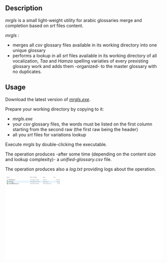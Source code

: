 ## Description
_mrgls_ is a small light-weight utility for arabic glossaries merge and completion based on _srt_ files content.

_mrgls_ : 
- merges all _csv_ glossary files available in its working directory into one unique glossary
- performs a lookup in all _srt_ files available in its working directory of all vocalization, _Taa_ and _Hamza_ spelling variaties of every prexisting glossary work and adds them -organized- to the master glossary with no duplicates.

## Usage
Download the latest version of [_mrgls.exe_](https://github.com/Dev-Now/tarjamat-glossary-merger/releases).

Prepare your working directory by copying to it:
- _mrgls.exe_
- your _csv_ glossary files, the words must be listed on the first column starting from the second raw (the first raw being the header)
- all you _srt_ files for variations lookup

Execute _mrgls_ by double-clicking the executable.

The operation produces -after some time (depending on the content size and lookup complexity)- a _unified-glossary.csv_ file.

The operation produces also a  _log.txt_ providing logs about the operation.

![usage](usage.gif)
